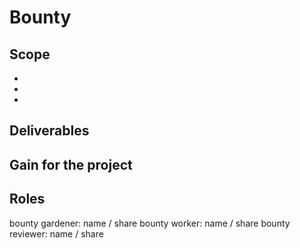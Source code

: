 <!--
# Simple Summary
This policy allows to write out rewards to complete required tasks. Completed tasks are payed by the Escrow council to the claiming member.

# How to create a new bounty?

1. Create an issue with bounty description and bounty and draft tags in an appropriate repository.
   [Bounty template] [Example]
   If the bounty spans across multiple repositories, consider splitting it in a smaller per-repo bounties if possible.
   The bounty definition should be SMART (Specific, Measurable, Achievable, Relevant, Time bound)
2. Submit proposal via the bounty form: http://bounty.leapdao.org/viewform
3. Add the bounty to the bounties board: https://github.com/orgs/leapdao/projects/6
4. If no objections for 2 days, the bounty is considered approved

# Bounty sizes
XS 200
S  350
M  550
L  900
XL 1400

# Pair programming
If 2 people claim the bounty together, the payout increases by 1.5x.

# Bounty Challenge
If bounty has no progress for 4 days, then anyone can challenge the bounty. Once the bounty is challenged, the worker has 3 more days to deliver some progress on the bounty (gardener can make exception and extend period to 5 days 1x, unless gardener is also working). If worker fails to make progress within period, the bounty is up for grabs by anyone.

# Payout
Only bounties from the current sprint(if any) are payed out. Unless you are newbie (never earned a bounty before), then you get 1 exception.
-->
# Bounty

## Scope
-
-
-

## Deliverables

## Gain for the project

## Roles
bounty gardener: name / share
bounty worker: name / share
bounty reviewer: name / share

